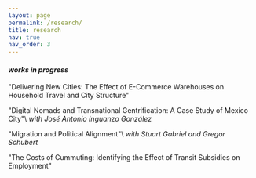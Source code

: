 ```yaml
---
layout: page
permalink: /research/
title: research
nav: true
nav_order: 3
---
```


#### *works in progress*

"Delivering New Cities: The Effect of E-Commerce Warehouses on Household Travel and City Structure"

"Digital Nomads and Transnational Gentrification: A Case Study of Mexico City"\\
*with Jos&eacute; Antonio Inguanzo Gonz&aacute;lez*

"Migration and Political Alignment"\\
*with Stuart Gabriel and Gregor Schubert*

"The Costs of Cummuting: Identifying the Effect of Transit Subsidies on Employment"